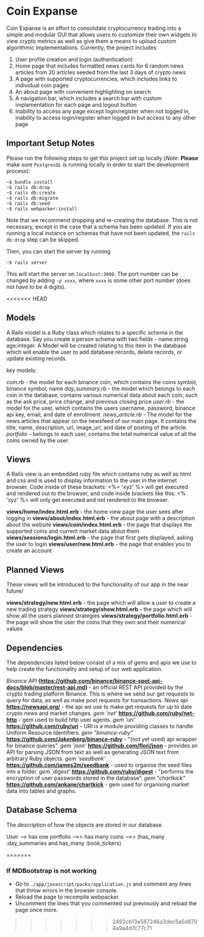 # Coin Expanse

Coin Expanse is an effort to consolidate cryptocurrency trading into a simple and modular GUI that allows users to customize their own widgets to view crypto metrics as well as give them a means to upload custom algorithmic implementations. Currently, the project includes:

1. User profile creation and login (authentication)
2. Home page that includes formatted news cards for 6 random news articles from 20 articles seeded from the last 3 days of crypto news
3. A page with supported cryptocurrencies, which includes links to individual coin pages
4. An about page with convenient highlighting on search
5. A navigation bar, which includes a search bar with custom implementation for each page and logout button
6. Inability to access any page except login/register when not logged in, inability to access login/register when logged in but access to any other page

## Important Setup Notes

Please run the following steps to get this project set up locally (*Note*: **Please** make sure `PostgresQL` is running locally in order to start the development process):

```terminal
~$ bundle install
~$ rails db:drop
~$ rails db:create
~$ rails db:migrate
~$ rails db:seed
~$ rails webpacker:install
```

Note that we recommend dropping and re-creating the database. This is not necessary, except in the case that a schema has been updated. If you are running a local instance on schemas that have not been updated, the `rails db:drop` step can be skipped.

Then, you can start the server by running

```terminal
~$ rails server
```

This will start the server on `localhost:3000`. The port number can be changed by adding `-p xxxx`, where `xxxx` is some other port number (does not have to be 4 digits).

<<<<<<< HEAD
## Models

A Rails model is a Ruby class which relates to a specific schema in the database. Say you create a person schema with two fields - name:string age:integer. A Model will be created relating to this item in the database which will enable the user to add database records, delete records, or update existing records.

key models:

*coin.rb* - the model for each binance coin, which contains the coins symbol, binance symbol, name
*day_summary.rb* - the model which belongs to each coin in the database, contains various numerical data about each coin, such as the ask price, price change, and previous closing price
*user.rb* - the model for the user, which contains the users username, password, binance api key, email, and date of enrollment.
*news_article.rb* - The model for the news articles that appear on the newsfeed of our main page. It contains the title, name, description, url, image_url, and date of posting of the article.
*portfolio* - belongs to each user, contains the total numerical value of all the coins owned by the user.

## Views

A Rails view is an embedded ruby file which contains ruby as well as html and css and is used to display information to the user in the internet browser. Code inside of these brackets: <%= 'xyz' %> will get executed and rendered out to the browser, and code inside brackets like this: <% 'xyz' %> will only get executed and not rendered to the browser.

**views/home/index.html.erb** - the home view page the user sees after logging in
**views/about/index.html.erb** - the about page with a description about the website
**views/coin/index.html.erb** - the page that displays the supported coins and current market data about them
**views/sessions/login.html.erb** - the page that first gets displayed, asking the user to login
**views/user/new.html.erb** - the page that enables you to create an account

## Planned Views

These views will be introduced to the functionality of our app in the near future/ 

**views/strategy/new.html.erb** - the page which will allow a user to create a new trading strategy
**views/strategy/show.html.erb**  - the page which will show all the users planned strategies
**views/strategy/portfolio.html.erb** - the page will show the user the coins that they own and their numerical values

## Dependencies 

The dependencies listed below consist of a mix of gems and apis we use to help create the functionality and setup of our web application.

*Binance API* **(https://github.com/binance/binance-spot-api-docs/blob/master/rest-api.md)** - an official REST API provided by the crypto trading platform Binance. This is where we send our get requests to query for data, as well as make post requests for transactions.
*News api* **https://newsapi.org/** - the api we use to make get requests for up to date crypto news and market changes.
*gem 'net'* **https://github.com/ruby/net-http** - gem used to build http user agents.
*gem 'uri'* **https://github.com/ruby/uri** - URI is a module providing classes to handle Uniform Resource Identifiers.
*gem "binance-ruby"* **https://github.com/Jakenberg/binance-ruby** - "(not yet used) api wrapper for binance queries".
*gem 'json'* **https://github.com/flori/json** - provides an API for parsing JSON from text as well as generating JSON text from arbitrary Ruby objects.
*gem 'seedbank'* **https://github.com/james2m/seedbank** - used to organise the seed files into a folder.
*gem 'digest'* **https://github.com/ruby/digest** - "performs the encryption of user passwords stored in the database".
*gem "chartkick"* **https://github.com/ankane/chartkick** - gem used for organising market data into tables and graphs. 

## Database Schema

The description of how the objects are stored in our database.

User --> has one portfolio -->> has many coins -->> (has_many :day_summaries and has_many :book_tickers)




=======
### If MDBootstrap is not working

- Go to `./app/javascript/packs/application.js` and comment any lines that throw errors in the browser console.
- Reload the page to recompile webpacker.
- Uncomment the lines that you commented out previously and reload the page once more.
>>>>>>> 2492cb13a587246a3dec5a5d8704a9a4d7c77c71
